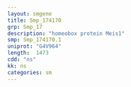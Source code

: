 ```yaml
---
layout: smgene
title: Smp_174170
grp: Smp_17
description: "homeobox protein Meis1"
smp: Smp_174170.1
uniprot: "G4V964"
length:  1473
cdd: "ns"
kk: ns
categories: sm
---
```

